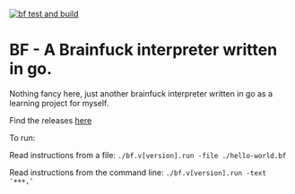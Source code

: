 [![bf test and build](https://github.com/TresSims/bf/actions/workflows/test-and-build.yml/badge.svg)](https://github.com/TresSims/bf/actions/workflows/test-and-build.yml)

# BF - A Brainfuck interpreter written in go.

Nothing fancy here, just another brainfuck interpreter written in go as a learning 
project for myself.

Find the releases [here](https://github.com/TresSims/bf/releases/)


To run: 

Read instructions from a file:
`./bf.v[version].run -file ./hello-world.bf`

Read instructions from the command line:
`./bf.v[version].run -text '+++,'`
